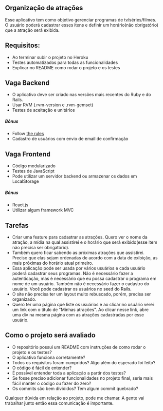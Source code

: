 Organização de atrações
---------------

Esse aplicativo tem como objetivo gerenciar programas de tv/séries/filmes. O usuário poderá cadastrar esses itens e definir um horário(não obrigatório) que a atração será exibida.

## Requisitos:
  - Ao terminar subir o projeto no Heroku
  - Testes automatizados para todas as funcionalidades
  - Explicar no README como rodar o projeto e os testes

## Vaga Backend
  - O aplicativo deve ser criado nas versões mais recentes do Ruby e do Rails.
  - Usar RVM (.rvm-version e .rvm-gemset)
  - Testes de aceitação e unitários

##### Bônus
  - Follow [the rules]
  - Cadastro de usuários com envio de email de confirmação

## Vaga Frontend
  - Código modularizado
  - Testes de JavaScript
  - Pode utilizar um servidor backend ou armazenar os dados em LocalStorage

##### Bônus
  - React.js
  - Utilizar algum framework MVC

## Tarefas

  - Criar uma feature para cadastrar as atrações. Quero ver o nome da atração, a mídia na qual assistirei e o horário que será exibido(esse item não precisa ser obrigatório).
  - Também quero ficar sabendo as próximas atrações que assistirei. Preciso que elas sejam ordenadas de acordo com a data de exibição, as mais próximas do horário atual primeiro.
  - Essa aplicação pode ser usada por vários usuários e cada usuário poderá cadastrar seus programas. Não é necessário fazer a autenticação, mas é necessário que eu possa cadastrar o programa em nome de um usuário. Também não é necessário fazer o cadastro do usuário. Você pode cadastrar os usuários no seed do Rails.
  - O site não precisa ter um layout muito rebuscado, porém, precisa ser organizado.
  - Quero ter uma página que liste os usuários e ao clicar no usuário verei um link com o título de "Minhas atrações". Ao clicar nesse link, abre uma div na mesma página com as atrações cadastradas por esse usuário.

## Como o projeto será avaliado
  - O repositório possui um README com instruções de como rodar o projeto e os testes?
  - O aplicativo funciona corretamente?
  - Todos os requisitos foram cumpridos? Algo além do esperado foi feito?
  - O código é fácil de entender?
  - É possível entender toda a aplicação a partir dos testes?
  - Se fosse preciso adicionar funcionalidades no projeto final, seria mais fácil manter o código ou fazer do zero?
  - Os commits são bem divididos? Tem algum commit quebrado?

Qualquer dúvida em relação ao projeto, pode me chamar. A gente vai trabalhar junto então essa comunicação é importante.

[the rules]: <https://robots.thoughtbot.com/sandi-metz-rules-for-developers>
